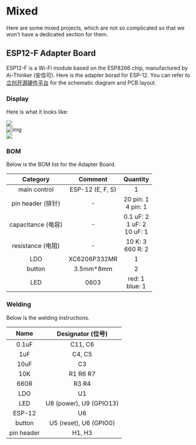 # Mixed

Here are some mixed projects, which are not so complicated so that we won't have a dedicated section for them.

## ESP12-F Adapter Board

ESP12-F is a Wi-Fi module based on the ESP8266 chip, manufactured by Ai-Thinker (安信可). Here is the adapter borad for ESP-12. You can refer to [立创开源硬件平台](https://oshwhub.com/dy130810/esp12-f_adapterboard) for the schematic diagram and PCB layout.

### Display 

Here is what it looks like:

<div class="center"><img src="https://imagebank-0.oss-cn-beijing.aliyuncs.com/VS-PicGo/2024-07-14-22-51-16_Mixed.jpg"/></div>
<div class='center'><img src='https://s.b1n.net/SxqPO' alt='img'/></div>
<div class="center"><img src="https://imagebank-0.oss-cn-beijing.aliyuncs.com/VS-PicGo/2024-07-14-22-58-44_Mixed.jpg"/></div>


### BOM 

Below is the BOM list for the Adapter Board.

<div class='center'>

| Category | Comment |  Quantity |
|:-:|:-:|:-:|
 | main control | ESP-12 (E, F, S)  | 1 |
 | pin header (排针) | - | 20 pin: 1<br>4 pin: 1 |
 | capacitance (电容) | - | 0.1 uF: 2<br> 1 uF: 2<br> 10 uF: 1 |
 | resistance (电阻) | - | 10 K: 3<br> 660 R: 2 |
 | LDO | XC6206P332MR | 1 |
 | button | 3.5mm*8mm | 2 |
 | LED | 0603 | red: 1<br>blue: 1 |

</div>

### Welding  

Below is the welding instructions.

<div class='center'>

| Name | Designator (位号) | 
| :-: |:-: | 
| 0.1uF|  C11, C6 |
| 1uF | C4, C5 |
| 10uF| C3 |
| 10K | R1 R6 R7 |
| 660R | R3 R4  |
| LDO | U1 |
| LED | U8 (power), U9 (GPIO13) |  
| ESP-12 | U6 |  
| button | U5 (reset), U6 (GPIO0) |
| pin header | H1, H3 |

</div>
